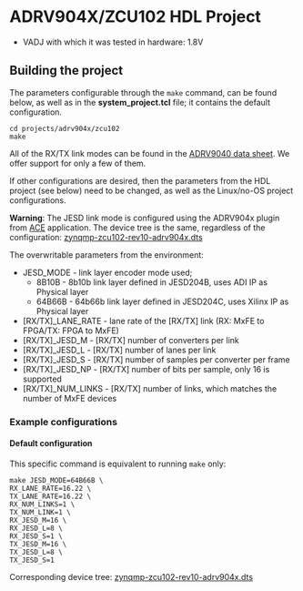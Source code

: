 <!-- no_no_os -->

# ADRV904X/ZCU102 HDL Project

- VADJ with which it was tested in hardware: 1.8V

## Building the project

The parameters configurable through the `make` command, can be found below, as well as in the **system_project.tcl** file; it contains the default configuration.

```
cd projects/adrv904x/zcu102
make
```

All of the RX/TX link modes can be found in the [ADRV9040 data sheet](https://www.analog.com/media/en/technical-documentation/data-sheets/adrv9040.pdf). We offer support for only a few of them.

If other configurations are desired, then the parameters from the HDL project (see below) need to be changed, as well as the Linux/no-OS project configurations.

**Warning**: The JESD link mode is configured using the ADRV904x plugin from [ACE](https://wiki.analog.com/resources/tools-software/ace) application. The device tree is the same, regardless of the configuration: [zynqmp-zcu102-rev10-adrv904x.dts](https://github.com/analogdevicesinc/linux/blob/main/arch/arm64/boot/dts/xilinx/zynqmp-zcu102-rev10-adrv904x.dts)

The overwritable parameters from the environment:

- JESD_MODE - link layer encoder mode used;
  - 8B10B - 8b10b link layer defined in JESD204B, uses ADI IP as Physical layer
  - 64B66B - 64b66b link layer defined in JESD204C, uses Xilinx IP as Physical layer
- [RX/TX]_LANE_RATE - lane rate of the [RX/TX] link (RX: MxFE to FPGA/TX: FPGA to MxFE)
- [RX/TX]_JESD_M - [RX/TX] number of converters per link
- [RX/TX]_JESD_L - [RX/TX] number of lanes per link
- [RX/TX]_JESD_S - [RX/TX] number of samples per converter per frame
- [RX/TX]_JESD_NP - [RX/TX] number of bits per sample, only 16 is supported
- [RX/TX]_NUM_LINKS - [RX/TX] number of links, which matches the number of MxFE devices

### Example configurations

#### Default configuration

This specific command is equivalent to running `make` only:

```
make JESD_MODE=64B66B \
RX_LANE_RATE=16.22 \
TX_LANE_RATE=16.22 \
RX_NUM_LINKS=1 \
TX_NUM_LINK=1 \
RX_JESD_M=16 \
RX_JESD_L=8 \
RX_JESD_S=1 \
TX_JESD_M=16 \
TX_JESD_L=8 \
TX_JESD_S=1
```

Corresponding device tree: [zynqmp-zcu102-rev10-adrv904x.dts](https://github.com/analogdevicesinc/linux/blob/main/arch/arm64/boot/dts/xilinx/zynqmp-zcu102-rev10-adrv904x.dts)